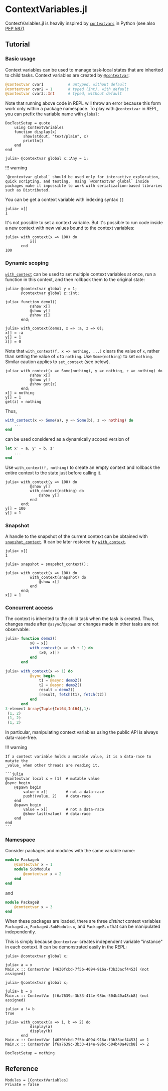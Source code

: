 # ContextVariables.jl

ContextVariables.jl is heavily inspired by
[`contextvars`](https://docs.python.org/3/library/contextvars.html) in
Python (see also
[PEP 567](https://www.python.org/dev/peps/pep-0567/)).

## Tutorial

### Basic usage

Context variables can be used to manage task-local states that are
inherited to child tasks.  Context variables are created by
[`@contextvar`](@ref):

```julia
@contextvar cvar1           # untyped, without default
@contextvar cvar2 = 1       # typed (Int), with default
@contextvar cvar3::Int      # typed, without default
```

Note that running above code in REPL will throw an error because this
form work only within a package namespace.  To play with `@contextvar`
in REPL, you can prefix the variable name with `global`:

```@meta
DocTestSetup = quote
    using ContextVariables
    function display(x)
        show(stdout, "text/plain", x)
        println()
    end
end
```

```jldoctest tutorial
julia> @contextvar global x::Any = 1;
```

!!! warning

    `@contextvar global` should be used only for interactive exploration,
    quick scripting, and testing.  Using `@contextvar global` inside
    packages make it impossible to work with serialization-based libraries
    such as Distributed.

You can be get a context variable with indexing syntax `[]`

```jldoctest tutorial
julia> x[]
1
```

It's not possible to set a context variable.  But it's possible to run
code inside a new context with new values bound to the context
variables:

```jldoctest tutorial
julia> with_context(x => 100) do
           x[]
       end
100
```

### Dynamic scoping

[`with_context`](@ref) can be used to set multiple context variables at once,
run a function in this context, and then rollback them to the original state:

```jldoctest tutorial
julia> @contextvar global y = 1;
       @contextvar global z::Int;

julia> function demo1()
           @show x[]
           @show y[]
           @show z[]
       end;

julia> with_context(demo1, x => :a, z => 0);
x[] = :a
y[] = 1
z[] = 0
```

Note that `with_context(f, x => nothing, ...)` clears the value of
`x`, rather than setting the value of `x` to `nothing`.  Use
`Some(nothing)` to set `nothing`.  Similar caution applies to
`set_context` (see below).

```jldoctest tutorial
julia> with_context(x => Some(nothing), y => nothing, z => nothing) do
           @show x[]
           @show y[]
           @show get(z)
       end;
x[] = nothing
y[] = 1
get(z) = nothing
```

Thus,

```julia
with_context(x => Some(a), y => Some(b), z => nothing) do
    ...
end
```

can be used considered as a dynamically scoped version of

```julia
let x′ = a, y′ = b, z′
    ...
end
```

Use `with_context(f, nothing)` to create an empty context and rollback the entire
context to the state just before calling it.

```jldoctest tutorial
julia> with_context(y => 100) do
           @show y[]
           with_context(nothing) do
               @show y[]
           end
       end;
y[] = 100
y[] = 1
```

### Snapshot

A handle to the snapshot of the current context can be obtained with
[`snapshot_context`](@ref).  It can be later restored by [`with_context`](@ref).

```jldoctest tutorial
julia> x[]
1

julia> snapshot = snapshot_context();

julia> with_context(x => 100) do
           with_context(snapshot) do
               @show x[]
           end
       end;
x[] = 1
```

### Concurrent access

The context is inherited to the child task when the task is created.
Thus, changes made after `@async`/`@spawn` or changes made in other tasks are
not observable:

```julia
julia> function demo2()
           x0 = x[]
           with_context(x => x0 + 1) do
               (x0, x[])
           end
       end

julia> with_context(x => 1) do
           @sync begin
               t1 = @async demo2()
               t2 = @async demo2()
               result = demo2()
               [result, fetch(t1), fetch(t2)]
           end
       end
3-element Array{Tuple{Int64,Int64},1}:
 (1, 2)
 (1, 2)
 (1, 2)
```

In particular, manipulating context variables using the public API is always
data-race-free.

!!! warning

    If a context variable holds a mutable value, it is a data-race to mutate the
    _value_ when other threads are reading it.

    ```julia
    @contextvar local x = [1]  # mutable value
    @sync begin
        @spawn begin
            value = x[]        # not a data-race
            push!(value, 2)    # data-race
        end
        @spawn begin
            value = x[]        # not a data-race
            @show last(value)  # data-race
        end
    end
    ```

### Namespace

Consider packages and modules with the same variable name:

```julia
module PackageA
    @contextvar x = 1
    module SubModule
        @contextvar x = 2
    end
end
```

and

```julia
module PackageB
    @contextvar x = 3
end
```

When these packages are loaded, there are three _distinct_ context variables
`PackageA.x`, `PackageA.SubModule.x`, and `PackageB.x` that can be manipulated
independently.

This is simply because `@contextvar` creates independent variable "instance"
in each context.  It can be demonstrated easily in the REPL:

```jldoctest tutorial; filter = r"(^(.*?\.)?x)|(\[.*?\])"m
julia> @contextvar global x;

julia> a = x
Main.x :: ContextVar [4630fcbd-7f5b-4094-916a-f3b33acf4453] (not assigned)

julia> @contextvar global x;

julia> b = x
Main.x :: ContextVar [f6a7639c-3b33-414e-98bc-504b40a48cb8] (not assigned)

julia> a != b
true

julia> with_context(a => 1, b => 2) do
           display(a)
           display(b)
       end
Main.x :: ContextVar [4630fcbd-7f5b-4094-916a-f3b33acf4453] => 1
Main.x :: ContextVar [f6a7639c-3b33-414e-98bc-504b40a48cb8] => 2
```

```@meta
DocTestSetup = nothing
```

## Reference

```@autodocs
Modules = [ContextVariables]
Private = false
```
